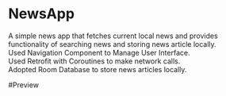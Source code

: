 # NewsApp
A simple news app that fetches current local news and provides functionality of searching news and storing news article locally.  
Used Navigation Component to Manage User Interface.  
Used Retrofit with Coroutines to make network calls.  
Adopted Room Database to store news articles locally.  

#Preview  

